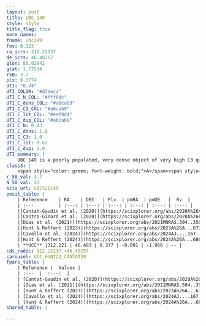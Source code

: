 ```yaml
---
layout: post
title: UBC 149
style: style
title_flag: true
more_names: 
fname: ubc149
fov: 0.123
ra_icrs: 312.22137
de_icrs: 46.48257
glon: 86.02842
glat: 1.72534
r50: 3.7
plx: 0.3774
UTI: "0.74"
UTI_COLOR: "#d7eeca"
UTI_C_N_COL: "#fff8dc"
UTI_C_dens_COL: "#a6cab9"
UTI_C_C3_COL: "#a6cab9"
UTI_C_lit_COL: "#eef8d4"
UTI_C_dup_COL: "#a6cab9"
UTI_C_N: 0.43
UTI_C_dens: 1.0
UTI_C_C3: 1.0
UTI_C_lit: 0.62
UTI_C_dup: 1.0
UTI_summary: |
    UBC 149 is a poorly populated, very dense object of very high C3 quality. It is moderately studied in the literature.
class3: |
    <span style="color: green; font-weight: bold;">A</span><span style="color: green; font-weight: bold;">A</span>
r_50_val: 3.7
N_50_val: 43
scix_url: UBC%20149
posit_table: |
    | Reference    | RA    | DEC   | Plx  | pmRA  | pmDE   |  Rv  |
    | :---         | :---: | :---: | :---: | :---: | :---: | :---: |
    |[Cantat-Gaudin et al. (2020)](https://scixplorer.org/abs/2020A%26A...640A...1C) | 312.253 | 46.47 | 0.389 | -0.884 | -1.926 | -- |
    |[Castro-Ginard et al. (2020)](https://scixplorer.org/abs/2020A%26A...635A..45C) | 312.324 | 46.462 | 0.385 | -0.872 | -1.929 | -- |
    |[Dias et al. (2021)](https://scixplorer.org/abs/2021MNRAS.504..356D) | 312.431 | 46.464 | 0.381 | -0.869 | -1.938 | -27.121 |
    |[Hunt & Reffert (2023)](https://scixplorer.org/abs/2023A%26A...673A.114H) | 312.166 | 46.495 | 0.373 | -0.893 | -1.952 | -- |
    |[Cavallo et al. (2024)](https://scixplorer.org/abs/2024AJ....167...12C) | 312.319 | 46.48 | 0.373 | -- | -- | -- |
    |[Hunt & Reffert (2024)](https://scixplorer.org/abs/2024A%26A...686A..42H) | 312.166 | 46.495 | 0.373 | -0.893 | -1.952 | -- |
    | **UCC** |312.221 | 46.483 | 0.377 | -0.891 | -1.966 | -- | 
cds_radec: 312.22137,+46.48257
carousel: UCC_HUNT23_CANTAT20
fpars_table: |
    | Reference |  Values |
    | :---  |  :---:  |
    | [Cantat-Gaudin et al. (2020)](https://scixplorer.org/abs/2020A%26A...640A...1C) | `AVNN=1.19, DMNN=11.91, AgeNN=7.54` |
    | [Dias et al. (2021)](https://scixplorer.org/abs/2021MNRAS.504..356D) | `Av=1.44, Dist=2229, logage=7.969, [Fe/H]=0.096` |
    | [Hunt & Reffert (2023)](https://scixplorer.org/abs/2023A%26A...673A.114H) | `AV50=1.322, diffAV50=0.398, MOD50=11.962, logAge50=7.834` |
    | [Cavallo et al. (2024)](https://scixplorer.org/abs/2024AJ....167...12C) | `AV50=1.44, dMod50=11.98, logAge50=7.7, [Fe/H]50=0.21` |
    | [Hunt & Reffert (2024)](https://scixplorer.org/abs/2024A%26A...686A..42H) | `MassJ=329.487` |
shared_table: |
    
---
```

